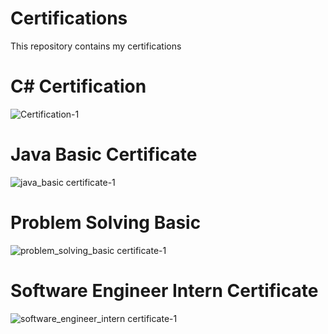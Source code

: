 # Certifications
This repository contains my certifications


# C# Certification
![Certification-1](https://github.com/user-attachments/assets/e5e4e34e-1c7e-4dd3-a05a-bf38de448b20)


# Java Basic Certificate
![java_basic certificate-1](https://github.com/user-attachments/assets/12cbaf90-6dda-499d-9e3e-150403ce9fcb)


# Problem Solving Basic
![problem_solving_basic certificate-1](https://github.com/user-attachments/assets/7a0e651e-1825-406c-b2ce-520d4c962667)


# Software Engineer Intern Certificate
![software_engineer_intern certificate-1](https://github.com/user-attachments/assets/2b837120-6c7a-4245-be83-876878768cdd)
